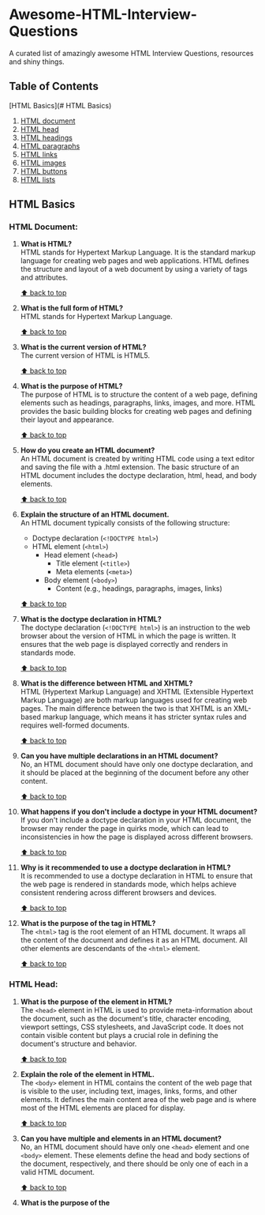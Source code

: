 # Awesome-HTML-Interview-Questions
A curated list of amazingly awesome HTML Interview Questions, resources and shiny things.

## Table of Contents

[HTML Basics](# HTML Basics)
1.  [HTML document](#html-document)
2.  [HTML head](#html-head)
3.  [HTML headings](#html-tags)
4.  [HTML paragraphs](#html-headings)
5.  [HTML links](#html-links)
6.  [HTML images](#html-images)
7.  [HTML buttons](#html-buttons)
8.  [HTML lists](#html-lists)


## HTML Basics

### HTML Document:
1. **What is HTML?**  
   HTML stands for Hypertext Markup Language. It is the standard markup language for creating web pages and web applications. HTML defines the structure and layout of a web document by using a variety of tags and attributes.

   [⬆ back to top](#table-of-contents)

2. **What is the full form of HTML?**  
   HTML stands for Hypertext Markup Language.

   [⬆ back to top](#table-of-contents)

3. **What is the current version of HTML?**  
   The current version of HTML is HTML5.

   [⬆ back to top](#table-of-contents)

4. **What is the purpose of HTML?**  
   The purpose of HTML is to structure the content of a web page, defining elements such as headings, paragraphs, links, images, and more. HTML provides the basic building blocks for creating web pages and defining their layout and appearance.

   [⬆ back to top](#table-of-contents)

5. **How do you create an HTML document?**  
   An HTML document is created by writing HTML code using a text editor and saving the file with a .html extension. The basic structure of an HTML document includes the doctype declaration, html, head, and body elements.

   [⬆ back to top](#table-of-contents)

6. **Explain the structure of an HTML document.**  
   An HTML document typically consists of the following structure:
   - Doctype declaration (`<!DOCTYPE html>`)
   - HTML element (`<html>`)
     - Head element (`<head>`)
       - Title element (`<title>`)
       - Meta elements (`<meta>`)
     - Body element (`<body>`)
       - Content (e.g., headings, paragraphs, images, links)

   [⬆ back to top](#table-of-contents)

7. **What is the doctype declaration in HTML?**  
   The doctype declaration (`<!DOCTYPE html>`) is an instruction to the web browser about the version of HTML in which the page is written. It ensures that the web page is displayed correctly and renders in standards mode.

   [⬆ back to top](#table-of-contents)

8. **What is the difference between HTML and XHTML?**  
   HTML (Hypertext Markup Language) and XHTML (Extensible Hypertext Markup Language) are both markup languages used for creating web pages. The main difference between the two is that XHTML is an XML-based markup language, which means it has stricter syntax rules and requires well-formed documents.

   [⬆ back to top](#table-of-contents)

9. **Can you have multiple <DOCTYPE> declarations in an HTML document?**  
   No, an HTML document should have only one doctype declaration, and it should be placed at the beginning of the document before any other content.

   [⬆ back to top](#table-of-contents)

10. **What happens if you don't include a doctype in your HTML document?**  
    If you don't include a doctype declaration in your HTML document, the browser may render the page in quirks mode, which can lead to inconsistencies in how the page is displayed across different browsers.

    [⬆ back to top](#table-of-contents)

11. **Why is it recommended to use a doctype declaration in HTML?**  
    It is recommended to use a doctype declaration in HTML to ensure that the web page is rendered in standards mode, which helps achieve consistent rendering across different browsers and devices.

    [⬆ back to top](#table-of-contents)

12. **What is the purpose of the <html> tag in HTML?**  
    The `<html>` tag is the root element of an HTML document. It wraps all the content of the document and defines it as an HTML document. All other elements are descendants of the `<html>` element.

    [⬆ back to top](#table-of-contents)


### HTML Head:

1. **What is the purpose of the <head> element in HTML?**  
   The `<head>` element in HTML is used to provide meta-information about the document, such as the document's title, character encoding, viewport settings, CSS stylesheets, and JavaScript code. It does not contain visible content but plays a crucial role in defining the document's structure and behavior.

   [⬆ back to top](#table-of-contents)

2. **Explain the role of the <body> element in HTML.**  
   The `<body>` element in HTML contains the content of the web page that is visible to the user, including text, images, links, forms, and other elements. It defines the main content area of the web page and is where most of the HTML elements are placed for display.

   [⬆ back to top](#table-of-contents)

3. **Can you have multiple <head> and <body> elements in an HTML document?**  
   No, an HTML document should have only one `<head>` element and one `<body>` element. These elements define the head and body sections of the document, respectively, and there should be only one of each in a valid HTML document.

   [⬆ back to top](#table-of-contents)

4. **What is the purpose of the <title> element in HTML?**  
   The `<title>` element in HTML is used to define the title of the web page, which appears in the browser's title bar or tab. It is also used as the default name when bookmarking the page. The title provides a brief description of the content or purpose of the web page.

   [⬆ back to top](#table-of-contents)

5. **How do you set the title of an HTML document?**  
   The title of an HTML document is set by placing the desired text within the `<title>` element, which is nested inside the `<head>` element. For example:
   ```html
   <head>
       <title>This is the Title of the Page</title>
   </head>

   [⬆ back to top](#table-of-contents)

6. **What is the viewport meta tag in HTML?**  
   The viewport meta tag (`<meta name="viewport" content="width=device-width, initial-scale=1.0">`) in HTML is used to control the layout and dimensions of the viewport on mobile devices. It ensures that the web page is displayed properly and scaled to fit the device's screen size.

   [⬆ back to top](#table-of-contents)

7. **How do you specify the character encoding of an HTML document?**  
   The character encoding of an HTML document is specified using the `<meta charset="charset">` tag within the `<head>` element. For example:
   ```html
   <head>
       <meta charset="UTF-8">
   </head>
